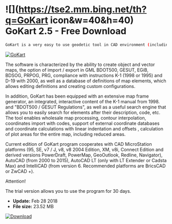 # ![](https://tse2.mm.bing.net/th?q=GoKart icon&w=40&h=40) GoKart 2.5 - Free Download

```sh
GoKart is a very easy to use geodetic tool in CAD environment (including MicroStation, AutoCAD and IntelliCAD and others).
```
[![GoKart](https:https://tse4.mm.bing.net/th?id=OIP.91dZl-iIU7LMZLHldg1oDgHaE7&pid=Api)](https://softexe.net/win/business/other/gokart:pRfpb.html)

The software is characterized by the ability to create object and vector maps, the option of import / export in GML BDOT500, GESUT, EGiB, BDSOG, PRPOG, PRG, compliance with instructions K-1 (1998 or 1995) and D-19 with 2000, as well as a database of definitions of map elements, which allows editing definitions and creating custom configurations.
 
 In addition, GoKart has been equipped with an extensive map frame generator, an integrated, interactive content of the K-1 manual from 1998. and "BDOT500 / GESUT Regulations", as well as a useful search engine that allows you to easily search for elements after their description, code, etc. The tool enables wholesale map processing, contour interpolation, coordinates import with codes, support of external coordinate databases and coordinate calculations with linear indentation and offsets , calculation of plot areas for the entire map, including reduced areas.
 
 Current edition of GoKart program cooperates with CAD MicroStation platforms (95, SE, v7 / J, v8, v8 2004 Edition, XM, v8i, Connect Edition and derived versions PowerDraft, PowerMap, GeoOutlook, Redline, Navigator), AutoCAD (from 2000 to 2015), AutoCAD LT (only with LT Extender or Cadsta Max) and IntelliCAD (from version 6. Recommended platforms are BricsCAD or ZwCAD +).
 
 
 Attention!
 
 The trial version allows you to use the program for 30 days.


- **Update:** Feb 28 2018
- **File size:** 23.52 MB

[![Download](https://cdn.softexe.net/static/img/download.png)](https://softexe.net/win/business/other/gokart:pRfpb.html)

